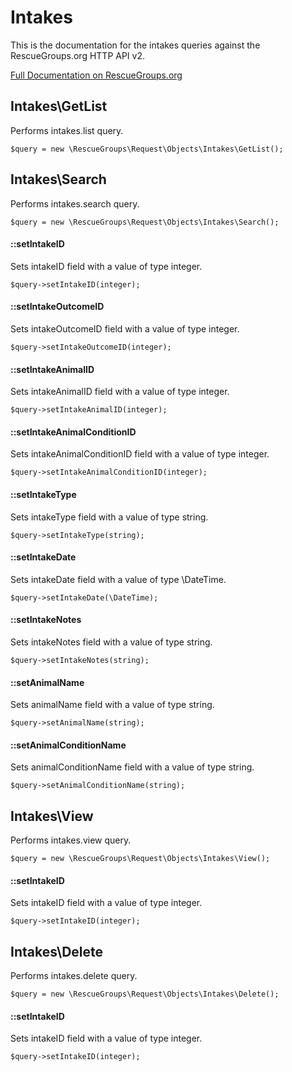 # Intakes

This is the documentation for the intakes queries against the RescueGroups.org HTTP API v2.

[Full Documentation on RescueGroups.org](https://userguide.rescuegroups.org/display/APIDG/Object+definitions#Objectdefinitions-intakes)

## Intakes\GetList

Performs intakes.list query.

    $query = new \RescueGroups\Request\Objects\Intakes\GetList();



## Intakes\Search

Performs intakes.search query.

    $query = new \RescueGroups\Request\Objects\Intakes\Search();

#### ::setIntakeID

Sets intakeID field with a value of type integer.

    $query->setIntakeID(integer);

#### ::setIntakeOutcomeID

Sets intakeOutcomeID field with a value of type integer.

    $query->setIntakeOutcomeID(integer);

#### ::setIntakeAnimalID

Sets intakeAnimalID field with a value of type integer.

    $query->setIntakeAnimalID(integer);

#### ::setIntakeAnimalConditionID

Sets intakeAnimalConditionID field with a value of type integer.

    $query->setIntakeAnimalConditionID(integer);

#### ::setIntakeType

Sets intakeType field with a value of type string.

    $query->setIntakeType(string);

#### ::setIntakeDate

Sets intakeDate field with a value of type \DateTime.

    $query->setIntakeDate(\DateTime);

#### ::setIntakeNotes

Sets intakeNotes field with a value of type string.

    $query->setIntakeNotes(string);

#### ::setAnimalName

Sets animalName field with a value of type string.

    $query->setAnimalName(string);

#### ::setAnimalConditionName

Sets animalConditionName field with a value of type string.

    $query->setAnimalConditionName(string);



## Intakes\View

Performs intakes.view query.

    $query = new \RescueGroups\Request\Objects\Intakes\View();

#### ::setIntakeID

Sets intakeID field with a value of type integer.

    $query->setIntakeID(integer);



## Intakes\Delete

Performs intakes.delete query.

    $query = new \RescueGroups\Request\Objects\Intakes\Delete();

#### ::setIntakeID

Sets intakeID field with a value of type integer.

    $query->setIntakeID(integer);





